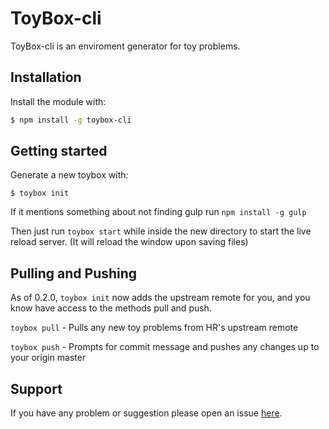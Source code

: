 # ToyBox-cli

ToyBox-cli is an enviroment generator for toy problems.

## Installation
Install the module with:

```bash
$ npm install -g toybox-cli
```

## Getting started

Generate a new toybox with:
```
$ toybox init
```
If it mentions something about not finding gulp run `npm install -g gulp`

Then just run `toybox start` while inside the new directory to start
the live reload server. (It will reload the window upon saving files)

## Pulling and Pushing
As of 0.2.0, `toybox init` now adds the upstream remote for you, and you know
have access to the methods pull and push.

`toybox pull`  - Pulls any new toy problems from HR's upstream remote

`toybox push`  - Prompts for commit message and pushes any changes up to your origin master

## Support
If you have any problem or suggestion please open an issue [here](https://github.com/garrettjoecox/toybox-cli/issues).

